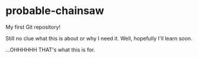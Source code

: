 # probable-chainsaw
My first Git repository!

Still no clue what this is about or why I need it. Well, hopefully I'll learn soon.

...OHHHHHH THAT's what this is for.

